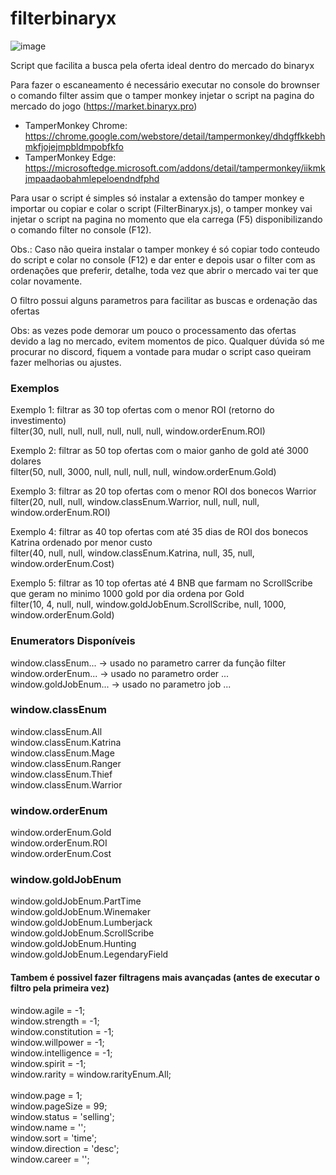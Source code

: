 # filterbinaryx

![image](https://user-images.githubusercontent.com/3093089/143764424-03a4ec4d-59de-462d-b3f6-612433be706f.png)

Script que facilita a busca pela oferta ideal dentro do mercado do binaryx

Para fazer o escaneamento é necessário executar no console do brownser o comando filter assim que o tamper monkey injetar o script na pagina do mercado do jogo (https://market.binaryx.pro)

- TamperMonkey Chrome: https://chrome.google.com/webstore/detail/tampermonkey/dhdgffkkebhmkfjojejmpbldmpobfkfo
- TamperMonkey Edge: https://microsoftedge.microsoft.com/addons/detail/tampermonkey/iikmkjmpaadaobahmlepeloendndfphd

<p>Para usar o script é simples só instalar a extensão do tamper monkey e importar ou copiar e colar o script (FilterBinaryx.js), o tamper monkey vai injetar o script na pagina no momento que ela carrega (F5) disponibilizando o comando filter no console (F12).</p>

Obs.: Caso não queira instalar o tamper monkey é só copiar todo conteudo do script e colar no console (F12) e dar enter e depois usar o filter com as ordenações que preferir, detalhe, toda vez que abrir o mercado vai ter que colar novamente.

O filtro possui alguns parametros para facilitar as buscas e ordenação das ofertas

Obs: as vezes pode demorar um pouco o processamento das ofertas devido a lag no mercado, evitem momentos de pico.
Qualquer dúvida só me procurar no discord, fiquem a vontade para mudar o script caso queiram fazer melhorias ou ajustes.

<p><h3>Exemplos</h3></p>

<p>Exemplo 1: filtrar as 30 top ofertas com o menor ROI (retorno do investimento)</br>
filter(30, null, null, null, null, null, null, window.orderEnum.ROI)</p>

<p>Exemplo 2: filtrar as 50 top ofertas com o maior ganho de gold até 3000 dolares</br>
filter(50, null, 3000, null, null, null, null, window.orderEnum.Gold)</p>

<p>Exemplo 3: filtrar as 20 top ofertas com o menor ROI dos bonecos Warrior</br>
filter(20, null, null, window.classEnum.Warrior, null, null, null, window.orderEnum.ROI)</p>

<p>Exemplo 4: filtrar as 40 top ofertas com até 35 dias de ROI dos bonecos Katrina ordenado por menor custo</br>
filter(40, null, null, window.classEnum.Katrina, null, 35, null, window.orderEnum.Cost)</p>

<p>Exemplo 5: filtrar as 10 top ofertas até 4 BNB que farmam no ScrollScribe que geram no minimo 1000 gold por dia ordena por Gold</br>
filter(10, 4, null, null, window.goldJobEnum.ScrollScribe, null, 1000, window.orderEnum.Gold)</p>

<p><h3>Enumerators Disponíveis</h3></p>
window.classEnum... -> usado no parametro carrer da função filter<br/>
window.orderEnum... -> usado no parametro order ...<br/>
window.goldJobEnum... -> usado no parametro job ...<br/>


<p><h3>window.classEnum</h3></p>
window.classEnum.All<br/>
window.classEnum.Katrina<br/>
window.classEnum.Mage<br/>
window.classEnum.Ranger<br/>
window.classEnum.Thief<br/>
window.classEnum.Warrior<br/>


<p><h3>window.orderEnum</h3></p>
window.orderEnum.Gold<br/>
window.orderEnum.ROI<br/>
window.orderEnum.Cost<br/>

<p><h3>window.goldJobEnum</h3></p>
window.goldJobEnum.PartTime<br/>
window.goldJobEnum.Winemaker<br/>
window.goldJobEnum.Lumberjack<br/>
window.goldJobEnum.ScrollScribe<br/>
window.goldJobEnum.Hunting<br/>
window.goldJobEnum.LegendaryField<br/>

<p><h4>Tambem é possivel fazer filtragens mais avançadas (antes de executar o filtro pela primeira vez)</h4></p>

window.agile = -1;<br/>
window.strength = -1;<br/>
window.constitution = -1;<br/>
window.willpower = -1;<br/>
window.intelligence = -1;<br/>
window.spirit = -1;<br/>
window.rarity = window.rarityEnum.All;<br/>
<br/>
window.page = 1;<br/>
window.pageSize = 99;<br/>
window.status = 'selling';<br/>
window.name = '';<br/>
window.sort = 'time';<br/>
window.direction = 'desc';<br/>
window.career = ''; <br/>
